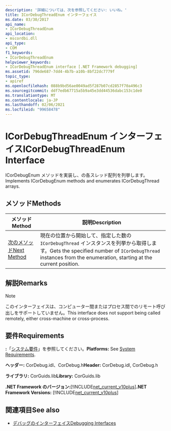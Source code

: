 ```yaml
---
description: '詳細については、次を参照してください: いいね。'
title: ICorDebugThreadEnum インターフェイス
ms.date: 03/30/2017
api_name:
- ICorDebugThreadEnum
api_location:
- mscordbi.dll
api_type:
- COM
f1_keywords:
- ICorDebugThreadEnum
helpviewer_keywords:
- ICorDebugThreadEnum interface [.NET Framework debugging]
ms.assetid: 796de687-7dd4-4b7b-a10b-8bf22dc7779f
topic_type:
- apiref
ms.openlocfilehash: 088b9bd56ae0049ad5f287b07cd2857f70a496c3
ms.sourcegitcommit: ddf7edb67715a5b9a45e3dd44536dabc153c1de0
ms.translationtype: MT
ms.contentlocale: ja-JP
ms.lasthandoff: 02/06/2021
ms.locfileid: "99658478"
---
```

# <a name="icordebugthreadenum-interface"></a><span data-ttu-id="cf69f-103">ICorDebugThreadEnum インターフェイス</span><span class="sxs-lookup"><span data-stu-id="cf69f-103">ICorDebugThreadEnum Interface</span></span>

<span data-ttu-id="cf69f-104">ICorDebugEnum メソッドを実装し、の各スレッド配列を列挙します。</span><span class="sxs-lookup"><span data-stu-id="cf69f-104">Implements ICorDebugEnum methods and enumerates ICorDebugThread arrays.</span></span>  
  
## <a name="methods"></a><span data-ttu-id="cf69f-105">メソッド</span><span class="sxs-lookup"><span data-stu-id="cf69f-105">Methods</span></span>  
  
|<span data-ttu-id="cf69f-106">メソッド</span><span class="sxs-lookup"><span data-stu-id="cf69f-106">Method</span></span>|<span data-ttu-id="cf69f-107">説明</span><span class="sxs-lookup"><span data-stu-id="cf69f-107">Description</span></span>|  
|------------|-----------------|  
|[<span data-ttu-id="cf69f-108">次のメソッド</span><span class="sxs-lookup"><span data-stu-id="cf69f-108">Next Method</span></span>](icordebugthreadenum-next-method.md)|<span data-ttu-id="cf69f-109">現在の位置から開始して、指定した数の `ICorDebugThread` インスタンスを列挙から取得します。</span><span class="sxs-lookup"><span data-stu-id="cf69f-109">Gets the specified number of `ICorDebugThread` instances from the enumeration, starting at the current position.</span></span>|  
  
## <a name="remarks"></a><span data-ttu-id="cf69f-110">解説</span><span class="sxs-lookup"><span data-stu-id="cf69f-110">Remarks</span></span>  
  
> [!NOTE]
> <span data-ttu-id="cf69f-111">このインターフェイスは、コンピューター間またはプロセス間でのリモート呼び出しをサポートしていません。</span><span class="sxs-lookup"><span data-stu-id="cf69f-111">This interface does not support being called remotely, either cross-machine or cross-process.</span></span>  
  
## <a name="requirements"></a><span data-ttu-id="cf69f-112">要件</span><span class="sxs-lookup"><span data-stu-id="cf69f-112">Requirements</span></span>  

 <span data-ttu-id="cf69f-113">**:**「[システム要件](../../get-started/system-requirements.md)」を参照してください。</span><span class="sxs-lookup"><span data-stu-id="cf69f-113">**Platforms:** See [System Requirements](../../get-started/system-requirements.md).</span></span>  
  
 <span data-ttu-id="cf69f-114">**ヘッダー:** CorDebug.idl、CorDebug.h</span><span class="sxs-lookup"><span data-stu-id="cf69f-114">**Header:** CorDebug.idl, CorDebug.h</span></span>  
  
 <span data-ttu-id="cf69f-115">**ライブラリ:** CorGuids.lib</span><span class="sxs-lookup"><span data-stu-id="cf69f-115">**Library:** CorGuids.lib</span></span>  
  
 <span data-ttu-id="cf69f-116">**.NET Framework のバージョン:**[!INCLUDE[net_current_v10plus](../../../../includes/net-current-v10plus-md.md)]</span><span class="sxs-lookup"><span data-stu-id="cf69f-116">**.NET Framework Versions:** [!INCLUDE[net_current_v10plus](../../../../includes/net-current-v10plus-md.md)]</span></span>  
  
## <a name="see-also"></a><span data-ttu-id="cf69f-117">関連項目</span><span class="sxs-lookup"><span data-stu-id="cf69f-117">See also</span></span>

- [<span data-ttu-id="cf69f-118">デバッグのインターフェイス</span><span class="sxs-lookup"><span data-stu-id="cf69f-118">Debugging Interfaces</span></span>](debugging-interfaces.md)

